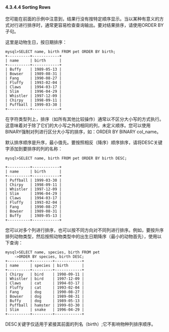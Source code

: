 #### 4.3.4.4 Sorting Rows

您可能在前面的示例中注意到，结果行没有按特定顺序显示。当以某种有意义的方式对行进行排序时，通常更容易检查查询输出。要对结果排序，请使用ORDER BY子句。

这里是动物生日，按日期排序：

```
mysql>SELECT name, birth FROM pet ORDER BY birth;
+----------+------------+
| name     | birth      |
+----------+------------+
| Buffy    | 1989-05-13 |
| Bowser   | 1989-08-31 |
| Fang     | 1990-08-27 |
| Fluffy   | 1993-02-04 |
| Claws    | 1994-03-17 |
| Slim     | 1996-04-29 |
| Whistler | 1997-12-09 |
| Chirpy   | 1998-09-11 |
| Puffball | 1999-03-30 |
+----------+------------+
```

在字符类型列上，排序（如所有其他比较操作）通常以不区分大小写的方式执行。这意味着对于除了它们的大小写之外的相同的列，未定义顺序。您可以使用BINARY强制对列进行区分大小写的排序，如：ORDER BY BINARY col\_name。

默认排序顺序是升序，最小值先。要按照相反（降序）顺序排序，请将DESC关键字添加到要排序的列的名称：

```
mysql>SELECT name, birth FROM pet ORDER BY birth DESC;

+----------+------------+
| name     | birth      |
+----------+------------+
| Puffball | 1999-03-30 |
| Chirpy   | 1998-09-11 |
| Whistler | 1997-12-09 |
| Slim     | 1996-04-29 |
| Claws    | 1994-03-17 |
| Fluffy   | 1993-02-04 |
| Fang     | 1990-08-27 |
| Bowser   | 1989-08-31 |
| Buffy    | 1989-05-13 |
+----------+------------+
```

您可以对多个列进行排序，也可以按不同方向对不同列进行排序。例如，要按升序排列动物类型，然后按照动物类型中的出生日期降序（最小的动物首先），使用以下查询：

```
mysql>SELECT name, species, birth FROM pet
    ->ORDER BY species, birth DESC;
+----------+---------+------------+
| name     | species | birth      |
+----------+---------+------------+
| Chirpy   | bird    | 1998-09-11 |
| Whistler | bird    | 1997-12-09 |
| Claws    | cat     | 1994-03-17 |
| Fluffy   | cat     | 1993-02-04 |
| Fang     | dog     | 1990-08-27 |
| Bowser   | dog     | 1989-08-31 |
| Buffy    | dog     | 1989-05-13 |
| Puffball | hamster | 1999-03-30 |
| Slim     | snake   | 1996-04-29 |
+----------+---------+------------+
```

DESC关键字仅适用于紧接其前面的列名（birth）;它不影响物种列排序顺序。


